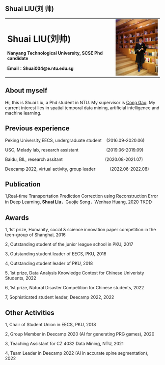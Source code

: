 ## Shuai LIU(刘 帅)

<table border="0">
  <tr>
    <td width="70%">
      <h1>Shuai LIU(刘帅)</h1>
      <p><b>Nanyang Technological University, SCSE Phd candidate</b></p>
      <p><b>Email：Shuai004@e.ntu.edu.sg</b></p>
    </td>
    <td width="30%">
      <img src="/mmexport1594121939607.jpg" width="100%">      
    </td>
  </tr>
</table>

## About myself
Hi, this is Shuai Liu, a Phd student in NTU. My supervisor is [Cong Gao](https://personal.ntu.edu.sg/gaocong/). My current interest lies in spatial temporal data mining, artificial intelligence and machine learning.

## Previous experience
Peking University,EECS, undergraduate student &nbsp;&nbsp;  (2016.09-2020.06)

USC, Melady lab, research assistant   &nbsp;&nbsp;&nbsp;&nbsp;&nbsp;&nbsp;&nbsp;&nbsp;&nbsp;&nbsp;&nbsp;&nbsp;&nbsp;&nbsp;&nbsp;&nbsp;&nbsp;&nbsp;&nbsp;&nbsp;&nbsp;    (2019.06-2019.09)

Baidu, BIL, research assitant     &nbsp;&nbsp;&nbsp;&nbsp;&nbsp;&nbsp;&nbsp;&nbsp;&nbsp;&nbsp;&nbsp;&nbsp;&nbsp;&nbsp;&nbsp;&nbsp;&nbsp;&nbsp;&nbsp;&nbsp;&nbsp;&nbsp;&nbsp;&nbsp;&nbsp;&nbsp;&nbsp;&nbsp;&nbsp;&nbsp;&nbsp;&nbsp;&nbsp;        (2020.08-2021.07)

Deecamp 2022, virtual activity, group leader &nbsp;&nbsp;&nbsp;&nbsp;&nbsp;&nbsp;&nbsp;&nbsp;&nbsp;&nbsp;  (2022.06-2022.08)

## Publication
1,Real-time Transportation Prediction Correction using Reconstruction Error in Deep Learning, **Shuai Liu**，Guojie Song，Wenhao Huang, 2020 TKDD

## Awards
1, 1st prize, Humanity, social & science innovation paper competition in the teen-group of Shanghai, 2016

2, Outstanding student of the junior league school in PKU, 2017

3, Outstanding student leader of EECS, PKU, 2018

4, Outstanding student leader of PKU, 2018

5, 1st prize,  Data Analysis Knowledge Contest for Chinese Univeristy Students, 2022

6, 1st prize, Natural Disaster Competition for Chinese students, 2022

7, Sophisticated student leader, Deecamp 2022, 2022

## Other Activities
1, Chair of Student Union in EECS, PKU, 2018

2, Group Member in Deecamp 2020 (AI for generating PRG games), 2020 

3, Teaching Assistant for CZ 4032 Data Mining, NTU, 2021

4, Team Leader in Deecamp 2022 (AI in accurate spine segmentation), 2022


